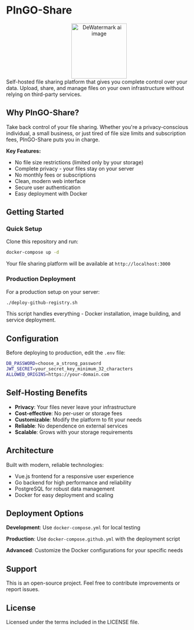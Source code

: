 # PInGO-Share
<div style="text-align: center;">
  <img src="https://github.com/user-attachments/assets/c996ea3a-bbb5-4ab9-8f1b-fd7f565fa1f9" alt="DeWatermark ai image" width="150">
</div>
Self-hosted file sharing platform that gives you complete control over your data. Upload, share, and manage files on your own infrastructure without relying on third-party services.

## Why PInGO-Share?

Take back control of your file sharing. Whether you're a privacy-conscious individual, a small business, or just tired of file size limits and subscription fees, PInGO-Share puts you in charge.

**Key Features:**
- No file size restrictions (limited only by your storage)
- Complete privacy - your files stay on your server
- No monthly fees or subscriptions
- Clean, modern web interface
- Secure user authentication
- Easy deployment with Docker

## Getting Started

### Quick Setup

Clone this repository and run:

```bash
docker-compose up -d
```

Your file sharing platform will be available at `http://localhost:3000`

### Production Deployment

For a production setup on your server:

```bash
./deploy-github-registry.sh
```

This script handles everything - Docker installation, image building, and service deployment.

## Configuration

Before deploying to production, edit the `.env` file:

```bash
DB_PASSWORD=choose_a_strong_password
JWT_SECRET=your_secret_key_minimum_32_characters
ALLOWED_ORIGINS=https://your-domain.com
```

## Self-Hosting Benefits

- **Privacy**: Your files never leave your infrastructure
- **Cost-effective**: No per-user or storage fees
- **Customizable**: Modify the platform to fit your needs
- **Reliable**: No dependence on external services
- **Scalable**: Grows with your storage requirements

## Architecture

Built with modern, reliable technologies:

- Vue.js frontend for a responsive user experience
- Go backend for high performance and reliability
- PostgreSQL for robust data management
- Docker for easy deployment and scaling

## Deployment Options

**Development**: Use `docker-compose.yml` for local testing

**Production**: Use `docker-compose.github.yml` with the deployment script

**Advanced**: Customize the Docker configurations for your specific needs

## Support

This is an open-source project. Feel free to contribute improvements or report issues.

## License

Licensed under the terms included in the LICENSE file.
